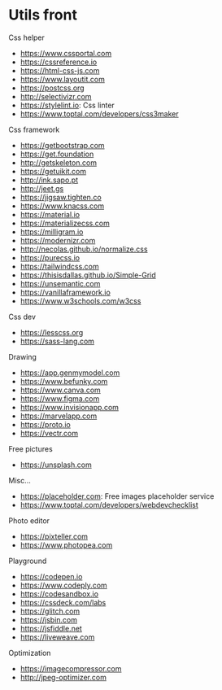 # Utils front

Css helper
* https://www.cssportal.com
* https://cssreference.io
* https://html-css-js.com
* https://www.layoutit.com
* https://postcss.org
* http://selectivizr.com
* https://stylelint.io: Css linter
* https://www.toptal.com/developers/css3maker

Css framework
* https://getbootstrap.com
* https://get.foundation
* http://getskeleton.com
* https://getuikit.com
* http://ink.sapo.pt
* http://jeet.gs
* https://jigsaw.tighten.co
* https://www.knacss.com
* https://material.io
* https://materializecss.com
* https://milligram.io
* https://modernizr.com
* http://necolas.github.io/normalize.css
* https://purecss.io
* https://tailwindcss.com
* https://thisisdallas.github.io/Simple-Grid
* https://unsemantic.com
* https://vanillaframework.io
* https://www.w3schools.com/w3css

Css dev
* https://lesscss.org
* https://sass-lang.com

Drawing
* https://app.genmymodel.com
* https://www.befunky.com
* https://www.canva.com
* https://www.figma.com
* https://www.invisionapp.com
* https://marvelapp.com
* https://proto.io
* https://vectr.com

Free pictures
* https://unsplash.com

Misc...
* https://placeholder.com: Free images placeholder service
* https://www.toptal.com/developers/webdevchecklist

Photo editor
* https://pixteller.com
* https://www.photopea.com

Playground
* https://codepen.io
* https://www.codeply.com
* https://codesandbox.io
* https://cssdeck.com/labs
* https://glitch.com
* https://jsbin.com
* https://jsfiddle.net
* https://liveweave.com

Optimization
* https://imagecompressor.com
* http://jpeg-optimizer.com
